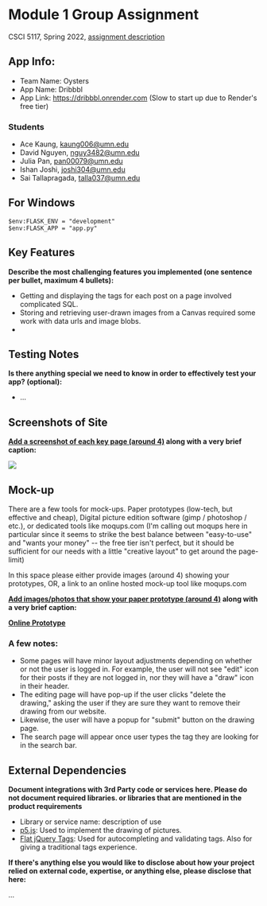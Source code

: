 # Module 1 Group Assignment

CSCI 5117, Spring 2022, [assignment description](https://canvas.umn.edu/courses/291031/pages/project-1)

## App Info:

* Team Name: Oysters
* App Name: Dribbbl
* App Link: <https://dribbbl.onrender.com> (Slow to start up due to Render's free tier)

### Students

* Ace Kaung, kaung006@umn.edu
* David Nguyen, nguy3482@umn.edu
* Julia Pan, pan00079@umn.edu
* Ishan Joshi, joshi304@umn.edu
* Sai Tallapragada, talla037@umn.edu 

## For Windows
```
$env:FLASK_ENV = "development"
$env:FLASK_APP = "app.py"
```


## Key Features

**Describe the most challenging features you implemented
(one sentence per bullet, maximum 4 bullets):**

* Getting and displaying the tags for each post on a page involved complicated SQL.
* Storing and retrieving user-drawn images from a Canvas required some work with data urls and image blobs.
* 

## Testing Notes

**Is there anything special we need to know in order to effectively test your app? (optional):**

* ...


## Screenshots of Site

**[Add a screenshot of each key page (around 4)](https://stackoverflow.com/questions/10189356/how-to-add-screenshot-to-readmes-in-github-repository)
along with a very brief caption:**

![](https://media.giphy.com/media/o0vwzuFwCGAFO/giphy.gif)


## Mock-up 

There are a few tools for mock-ups. Paper prototypes (low-tech, but effective and cheap), Digital picture edition software (gimp / photoshop / etc.), or dedicated tools like moqups.com (I'm calling out moqups here in particular since it seems to strike the best balance between "easy-to-use" and "wants your money" -- the free tier isn't perfect, but it should be sufficient for our needs with a little "creative layout" to get around the page-limit)

In this space please either provide images (around 4) showing your prototypes, OR, a link to an online hosted mock-up tool like moqups.com

**[Add images/photos that show your paper prototype (around 4)](https://stackoverflow.com/questions/10189356/how-to-add-screenshot-to-readmes-in-github-repository) along with a very brief caption:**

**[Online Prototype](https://www.figma.com/proto/Z6p2ELqO6YclZcascV2NvU/Lo-Fi?node-id=1%3A2&scaling=scale-down&page-id=0%3A1&starting-point-node-id=1%3A2)**

### A few notes:
* Some pages will have minor layout adjustments depending on whether or not the user is logged in. For example, the user will not see "edit" icon for their posts if they are not logged in, nor they will have a "draw" icon in their header. 
* The editing page will have pop-up if the user clicks "delete the drawing," asking the user if they are sure they want to remove their drawing from our website. 
* Likewise, the user will have a popup for "submit" button on the drawing page. 
* The search page will appear once user types the tag they are looking for in the search bar. 


## External Dependencies

**Document integrations with 3rd Party code or services here.
Please do not document required libraries. or libraries that are mentioned in the product requirements**

* Library or service name: description of use
* [p5.js](https://p5js.org): Used to implement the drawing of pictures.
* [Flat jQuery Tags](https://github.com/betaWeb/inputTags-jQuery-plugin): Used for autocompleting and validating tags. Also for giving a traditional tags experience.  

**If there's anything else you would like to disclose about how your project
relied on external code, expertise, or anything else, please disclose that
here:**

...
